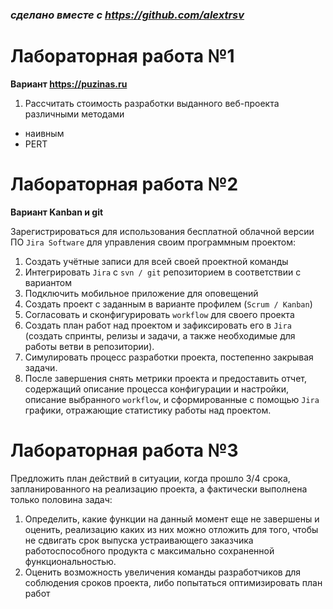 ### *сделано вместе с https://github.com/alextrsv*

# Лабораторная работа №1
**Вариант https://puzinas.ru**

1. Рассчитать стоимость разработки выданного веб-проекта различными методами
- наивным
- PERT

# Лабораторная работа №2
**Вариант Kanban и git**

Зарегистрироваться для использования бесплатной облачной версии ПО `Jira Software` для управления своим программным проектом:

1. Создать учётные записи для всей своей проектной команды
2. Интегрировать `Jira` с `svn / git` репозиторием в соответствии с вариантом
3. Подключить мобильное приложение для оповещений
4. Создать проект с заданным в варианте профилем (`Scrum / Kanban`)
5. Согласовать и сконфигурировать `workflow` для своего проекта
6. Создать план работ над проектом и зафиксировать его в `Jira` (создать спринты, релизы и задачи, а также необходимые для работы ветви в репозитории).
7. Симулировать процесс разработки проекта, постепенно закрывая задачи.
8. После завершения снять метрики проекта и предоставить отчет, содержащий описание процесса конфигурации и настройки, описание выбранного `workflow`, и сформированные с помощью `Jira` графики, отражающие статистику работы над проектом.

# Лабораторная работа №3

Предложить план действий в ситуации, когда прошло 3/4 срока, запланированного на реализацию проекта, а фактически выполнена только половина задач:

1. Определить, какие функции на данный момент еще не завершены и оценить, реализацию каких из них можно отложить для того, чтобы не сдвигать срок выпуска устраивающего заказчика работоспособного продукта с максимально сохраненной функциональностью.
2. Оценить возможность увеличения команды разработчиков для соблюдения сроков проекта, либо попытаться оптимизировать план работ